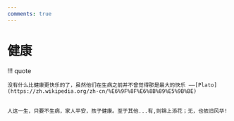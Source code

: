```yaml
---
comments: true
---
```


# 健康

!!! quote

    没有什么比健康更快乐的了，虽然他们在生病之前并不曾觉得那是最大的快乐 ——[Plato](https://zh.wikipedia.org/zh-cn/%E6%9F%8F%E6%8B%89%E5%9B%BE)


    人这一生，只要不生病，家人平安，孩子健康。至于其他...有,则锦上添花；无，也依旧风华!
